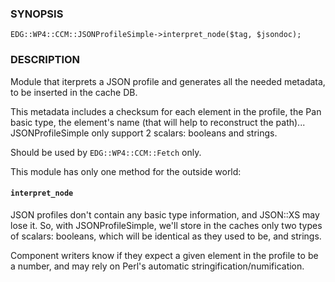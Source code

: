 
### SYNOPSIS

    EDG::WP4::CCM::JSONProfileSimple->interpret_node($tag, $jsondoc);

### DESCRIPTION

Module that iterprets a JSON profile and generates all the needed
metadata, to be inserted in the cache DB.

This metadata includes a checksum for each element in the profile, the
Pan basic type, the element's name (that will help to reconstruct the path)...
JSONProfileSimple only support 2 scalars: booleans and strings.

Should be used by `EDG::WP4::CCM::Fetch` only.

This module has only one method for the outside world:

#### `interpret_node`

JSON profiles don't contain any basic type information, and JSON::XS
may lose it. So, with JSONProfileSimple, we'll store in the caches only two types
of scalars: booleans, which will be identical as they used to be, and
strings.

Component writers know if they expect a given element in the profile
to be a number, and may rely on Perl's automatic
stringification/numification.

